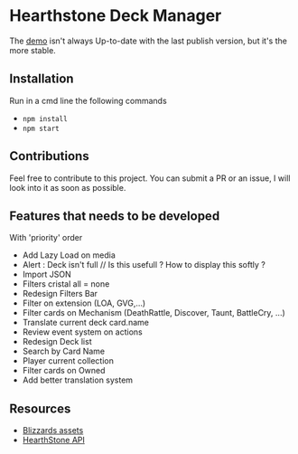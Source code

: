 Hearthstone Deck Manager
========================

The [demo](http://hearthstone.qsomazzi.fr) isn't always Up-to-date with the last publish version, but it's the more stable. 

Installation
------------

Run in a cmd line the following commands
- `npm install`
- `npm start`

Contributions
-------------

Feel free to contribute to this project. You can submit a PR or an issue, I will look into it as soon as possible.


Features that needs to be developed
-----------------------------------

With 'priority' order

- Add Lazy Load on media
- Alert : Deck isn't full // Is this usefull ? How to display this softly ? 
- Import JSON
- Filters cristal all = none
- Redesign Filters Bar
- Filter on extension (LOA, GVG,...)
- Filter cards on Mechanism (DeathRattle, Discover, Taunt, BattleCry, ...)
- Translate current deck card.name
- Review event system on actions
- Redesign Deck list
- Search by Card Name
- Player current collection
- Filter cards on Owned
- Add better translation system



Resources
---------

- [Blizzards assets](http://blizzard.gamespress.com)
- [HearthStone API](https://market.mashape.com/omgvamp/hearthstone)
